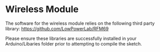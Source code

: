 Wireless Module
====

The software for the wireless module relies on the following third party library:
https://github.com/LowPowerLab/RFM69

Please ensure these libraries are successfully installed in your Arduino/Libaries folder prior to attempting to compile the sketch.